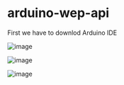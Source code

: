 # arduino-wep-api

First we have to downlod Arduino IDE

![image](https://user-images.githubusercontent.com/63984422/181004365-7a45d520-92c8-4309-b881-9ac8338af356.png)


![image](https://user-images.githubusercontent.com/63984422/181006233-66f2f89a-e333-40b5-8795-fbc4eb40f31d.png)



![image](https://user-images.githubusercontent.com/63984422/181006271-9c9881cb-8973-4dbb-b05a-f9e7d4789673.png)
